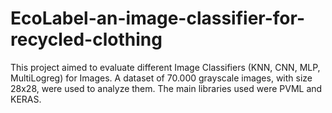 # EcoLabel-an-image-classifier-for-recycled-clothing

This project aimed to evaluate different Image Classifiers (KNN, CNN, MLP, MultiLogreg) for Images. A dataset of 70.000 grayscale images, with size 28x28, were used to analyze them. The main libraries used were PVML and KERAS. 
